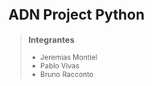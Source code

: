 **ADN Project Python**
======================
> ### Integrantes
> - Jeremias Montiel
> - Pablo Vivas
> - Bruno Racconto